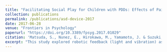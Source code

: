 ```yaml
---
title: "Facilitating Social Play for Children with PDDs: Effects of Paired Robotic Devices"
collection: publications
permalink: /publications/asd-device-2017
date: 2017-06-28
venue: "Frontiers in Psychology"
paperurl: "https://doi.org/10.3389/fpsyg.2017.01029"
citation: 'Matsuda, S., Nunez, E., Hirokawa, M., Yamamoto, J. & Suzuki, K. (2017). Facilitating social play for children with PDDs: Effects of paired robotic devices. *Frontiers in Psychology*, 2017, 8, 1029. https://doi.org/10.3389/fpsyg.2017.01029'
excerpt: "This study explored robotic feedback (light and vibration) as a method to support social play in children with ASD, highlighting the potential of COLOLO devices for technology-assisted intervention."
---
```



